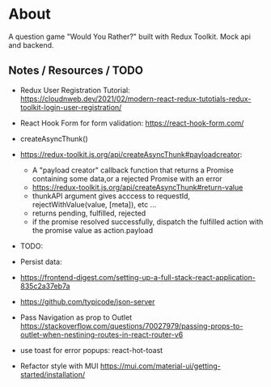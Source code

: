 # About

A question game "Would You Rather?" built with Redux Toolkit.
Mock api and backend.

## Notes / Resources / TODO

- Redux User Registration Tutorial: https://cloudnweb.dev/2021/02/modern-react-redux-tutotials-redux-toolkit-login-user-registration/

- React Hook Form for form validation: https://react-hook-form.com/

- createAsyncThunk()
- https://redux-toolkit.js.org/api/createAsyncThunk#payloadcreator:

  - A "payload creator" callback function that returns a Promise containing some data,or a rejected Promise with an error
  - https://redux-toolkit.js.org/api/createAsyncThunk#return-value
  - thunkAPI argument gives acccess to requestId, rejectWithValue(value, [meta]), etc ...
  - returns pending, fulfilled, rejected
  - if the promise resolved successfully, dispatch the fulfilled action with the promise value as action.payload

- TODO:
- Persist data:
- https://frontend-digest.com/setting-up-a-full-stack-react-application-835c2a37eb7a
- https://github.com/typicode/json-server
- Pass Navigation as prop to Outlet https://stackoverflow.com/questions/70027979/passing-props-to-outlet-when-nestining-routes-in-react-router-v6
- use toast for error popups: react-hot-toast
- Refactor style with MUI https://mui.com/material-ui/getting-started/installation/
